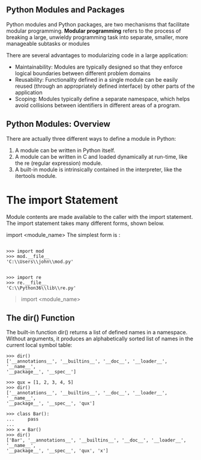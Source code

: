 ## Python Modules and Packages


Python modules and Python packages, are  two mechanisms that facilitate modular programming.
**Modular programming** refers to the process of breaking a large, unwieldy programming task into separate, smaller, more manageable subtasks or modules


There are several advantages to modularizing code in a large application:
* Maintainability: Modules are typically designed so that they enforce logical boundaries between different problem domains
* Reusability: Functionality defined in a single module can be easily reused (through an appropriately defined interface) by other parts of the application
* Scoping: Modules typically define a separate namespace, which helps avoid collisions between identifiers in different areas of a program.


## Python Modules: Overview


There are actually three different ways to define a module in Python:


1. A module can be written in Python itself.
2. A module can be written in C and loaded dynamically at run-time, like the re (regular expression) module.
3. A built-in module is intrinsically contained in the interpreter, like the itertools module.


# The import Statement
Module contents are made available to the caller with the import statement. The import statement takes many different forms, shown below.


import <module_name>
The simplest form is :
```

>>> import mod
>>> mod.__file__
'C:\\Users\\john\\mod.py'


>>> import re
>>> re.__file__
'C:\\Python36\\lib\\re.py'
```


> import <module_name>


## The dir() Function
The built-in function dir() returns a list of defined names in a namespace. Without arguments, it produces an alphabetically sorted list of names in the current local symbol table:
```
>>> dir()
['__annotations__', '__builtins__', '__doc__', '__loader__', '__name__',
'__package__', '__spec__']

>>> qux = [1, 2, 3, 4, 5]
>>> dir()
['__annotations__', '__builtins__', '__doc__', '__loader__', '__name__',
'__package__', '__spec__', 'qux']

>>> class Bar():
...     pass
...
>>> x = Bar()
>>> dir()
['Bar', '__annotations__', '__builtins__', '__doc__', '__loader__', '__name__',
'__package__', '__spec__', 'qux', 'x']
```

